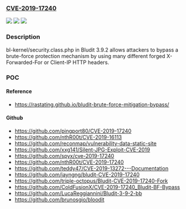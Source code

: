 ### [CVE-2019-17240](https://cve.mitre.org/cgi-bin/cvename.cgi?name=CVE-2019-17240)
![](https://img.shields.io/static/v1?label=Product&message=n%2Fa&color=blue)
![](https://img.shields.io/static/v1?label=Version&message=n%2Fa&color=blue)
![](https://img.shields.io/static/v1?label=Vulnerability&message=n%2Fa&color=brighgreen)

### Description

bl-kernel/security.class.php in Bludit 3.9.2 allows attackers to bypass a brute-force protection mechanism by using many different forged X-Forwarded-For or Client-IP HTTP headers.

### POC

#### Reference
- https://rastating.github.io/bludit-brute-force-mitigation-bypass/

#### Github
- https://github.com/pingport80/CVE-2019-17240
- https://github.com/nthR00t/CVE-2019-16113
- https://github.com/reconmap/vulnerability-data-static-site
- https://github.com/xxg141/Silent-JPG-Exploit-CVE-2019
- https://github.com/spyx/cve-2019-17240
- https://github.com/nthR00t/CVE-2019-17240
- https://github.com/teddy47/CVE-2019-13272---Documentation
- https://github.com/jayngng/bludit-CVE-2019-17240
- https://github.com/triple-octopus/Bludit-CVE-2019-17240-Fork
- https://github.com/ColdFusionX/CVE-2019-17240_Bludit-BF-Bypass
- https://github.com/LucaReggiannini/Bludit-3-9-2-bb
- https://github.com/brunosgio/bloodit

